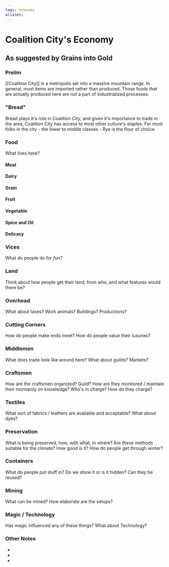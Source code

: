 ```yaml
---
tags: economy
aliases:
---
```


# Coalition City's Economy
## As suggested by Grains into Gold
### Prelim
[[Coalition City]] is a metropolis set into a massive mountain range. In general, most items are imported rather than produced. Those foods that are actually produced here are not a part of  industrialized processes.

### "Bread"
Bread plays it's role in Coalition City, and given it's importance to trade in the area, Coalition City has access to most other culture's staples. For most folks in the city - the lower to middle classes - Rye is the flour of choice.

### Food
What lives here?
#### Meat
#### Dairy
#### Grain
#### Fruit
#### Vegetable
#### Spice and Oil
#### Delicacy

### Vices
What do people do for *fun*?

### Land
Think about how people get their land, from who, and what features would there be?

### Overhead
What about taxes? Work animals? Buildings? Productions?

### Cutting Corners
How do people make ends meet? How do people value their luxuries?

### Middlemen
What does trade look like around here? What about guilds? Markets?

### Craftsmen
How are the craftsmen organized? Guild? How are they monitored / maintain their monopoly on knowledge? Who's in charge? How do they charge?

### Textiles
What sort of fabrics / leathers are available and acceptable? What about dyes?

### Preservation
What is being preserved, how, with what, in where? Are these methods suitable for the climate? How good is it? How do people get through winter? 

### Containers
What do people put stuff in? Do we show it or is it hidden? Can they be reused?

### Mining
What can be mined? How elaborate are the setups?

### Magic / Technology
Has magic influenced any of these things? What about Technology?

### Other Notes
- 
- 
- 
